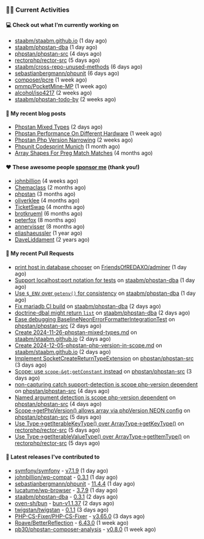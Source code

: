 ### 👨‍💻 Current Activities


#### 💻 Check out what I'm currently working on

- [staabm/staabm.github.io](https://github.com/staabm/staabm.github.io) (1 day ago)
- [staabm/phpstan-dba](https://github.com/staabm/phpstan-dba) (1 day ago)
- [phpstan/phpstan-src](https://github.com/phpstan/phpstan-src) (4 days ago)
- [rectorphp/rector-src](https://github.com/rectorphp/rector-src) (5 days ago)
- [staabm/cross-repo-unused-methods](https://github.com/staabm/cross-repo-unused-methods) (6 days ago)
- [sebastianbergmann/phpunit](https://github.com/sebastianbergmann/phpunit) (6 days ago)
- [composer/pcre](https://github.com/composer/pcre) (1 week ago)
- [pmmp/PocketMine-MP](https://github.com/pmmp/PocketMine-MP) (1 week ago)
- [alcohol/iso4217](https://github.com/alcohol/iso4217) (2 weeks ago)
- [staabm/phpstan-todo-by](https://github.com/staabm/phpstan-todo-by) (2 weeks ago)


#### 📜 My recent blog posts

- [Phpstan Mixed Types](https://staabm.github.io/2024/11/26/phpstan-mixed-types.html) (2 days ago)
- [Phpstan Performance On Different Hardware](https://staabm.github.io/2024/11/17/phpstan-performance-on-different-hardware.html) (1 week ago)
- [Phpstan Php Version Narrowing](https://staabm.github.io/2024/11/14/phpstan-php-version-narrowing.html) (2 weeks ago)
- [Phpunit Codesprint Munich](https://staabm.github.io/2024/10/19/phpunit-codesprint-munich.html) (1 month ago)
- [Array Shapes For Preg Match Matches](https://staabm.github.io/2024/07/05/array-shapes-for-preg-match-matches.html) (4 months ago)


#### ❤️ These awesome people [sponsor me](https://github.com/sponsors/staabm) (thank you!)

- [johnbillion](https://github.com/johnbillion) (4 weeks ago)
- [Chemaclass](https://github.com/Chemaclass) (2 months ago)
- [phpstan](https://github.com/phpstan) (3 months ago)
- [oliverklee](https://github.com/oliverklee) (4 months ago)
- [TicketSwap](https://github.com/TicketSwap) (4 months ago)
- [brotkrueml](https://github.com/brotkrueml) (6 months ago)
- [peterfox](https://github.com/peterfox) (8 months ago)
- [annervisser](https://github.com/annervisser) (8 months ago)
- [eliashaeussler](https://github.com/eliashaeussler) (1 year ago)
- [DaveLiddament](https://github.com/DaveLiddament) (2 years ago)


#### 🔨 My recent Pull Requests

- [print host in database chooser](https://github.com/FriendsOfREDAXO/adminer/pull/52) on [FriendsOfREDAXO/adminer](https://github.com/FriendsOfREDAXO/adminer) (1 day ago)
- [Support localhost:port notation for tests](https://github.com/staabm/phpstan-dba/pull/723) on [staabm/phpstan-dba](https://github.com/staabm/phpstan-dba) (1 day ago)
- [Use `$_ENV` over `getenv()` for consistency](https://github.com/staabm/phpstan-dba/pull/722) on [staabm/phpstan-dba](https://github.com/staabm/phpstan-dba) (1 day ago)
- [Fix mariadb CI build](https://github.com/staabm/phpstan-dba/pull/721) on [staabm/phpstan-dba](https://github.com/staabm/phpstan-dba) (2 days ago)
- [doctrine-dbal might return `list`](https://github.com/staabm/phpstan-dba/pull/720) on [staabm/phpstan-dba](https://github.com/staabm/phpstan-dba) (2 days ago)
- [Ease debugging BaselineNeonErrorFormatterIntegrationTest](https://github.com/phpstan/phpstan-src/pull/3672) on [phpstan/phpstan-src](https://github.com/phpstan/phpstan-src) (2 days ago)
- [Create 2024-11-26-phpstan-mixed-types.md](https://github.com/staabm/staabm.github.io/pull/123) on [staabm/staabm.github.io](https://github.com/staabm/staabm.github.io) (2 days ago)
- [Create 2024-12-05-phpstan-php-version-in-scope.md](https://github.com/staabm/staabm.github.io/pull/122) on [staabm/staabm.github.io](https://github.com/staabm/staabm.github.io) (2 days ago)
- [Implement SocketCreateReturnTypeExtension](https://github.com/phpstan/phpstan-src/pull/3667) on [phpstan/phpstan-src](https://github.com/phpstan/phpstan-src) (3 days ago)
- [Scope: use `scope-&gt;getConstant` instead](https://github.com/phpstan/phpstan-src/pull/3666) on [phpstan/phpstan-src](https://github.com/phpstan/phpstan-src) (3 days ago)
- [non-capturing catch support-detection is scope php-version dependent](https://github.com/phpstan/phpstan-src/pull/3663) on [phpstan/phpstan-src](https://github.com/phpstan/phpstan-src) (4 days ago)
- [Named argument detection is scope php-version dependent](https://github.com/phpstan/phpstan-src/pull/3662) on [phpstan/phpstan-src](https://github.com/phpstan/phpstan-src) (4 days ago)
- [Scope-&gt;getPhpVersion() allows array via phpVersion NEON config](https://github.com/phpstan/phpstan-src/pull/3659) on [phpstan/phpstan-src](https://github.com/phpstan/phpstan-src) (5 days ago)
- [Use Type-&gt;getIterableKeyType() over ArrayType-&gt;getKeyType()](https://github.com/rectorphp/rector-src/pull/6480) on [rectorphp/rector-src](https://github.com/rectorphp/rector-src) (5 days ago)
- [Use Type-&gt;getIterableValueType() over ArrayType-&gt;getItemType()](https://github.com/rectorphp/rector-src/pull/6479) on [rectorphp/rector-src](https://github.com/rectorphp/rector-src) (5 days ago)


#### 🔭 Latest releases I've contributed to

- [symfony/symfony](https://github.com/symfony/symfony) - [v7.1.9](https://github.com/symfony/symfony/releases/tag/v7.1.9) (1 day ago)
- [johnbillion/wp-compat](https://github.com/johnbillion/wp-compat) - [0.3.1](https://github.com/johnbillion/wp-compat/releases/tag/0.3.1) (1 day ago)
- [sebastianbergmann/phpunit](https://github.com/sebastianbergmann/phpunit) - [11.4.4](https://github.com/sebastianbergmann/phpunit/releases/tag/11.4.4) (1 day ago)
- [lucatume/wp-browser](https://github.com/lucatume/wp-browser) - [3.7.9](https://github.com/lucatume/wp-browser/releases/tag/3.7.9) (1 day ago)
- [staabm/phpstan-dba](https://github.com/staabm/phpstan-dba) - [0.3.1](https://github.com/staabm/phpstan-dba/releases/tag/0.3.1) (2 days ago)
- [oven-sh/bun](https://github.com/oven-sh/bun) - [bun-v1.1.37](https://github.com/oven-sh/bun/releases/tag/bun-v1.1.37) (2 days ago)
- [twigstan/twigstan](https://github.com/twigstan/twigstan) - [0.1.1](https://github.com/twigstan/twigstan/releases/tag/0.1.1) (3 days ago)
- [PHP-CS-Fixer/PHP-CS-Fixer](https://github.com/PHP-CS-Fixer/PHP-CS-Fixer) - [v3.65.0](https://github.com/PHP-CS-Fixer/PHP-CS-Fixer/releases/tag/v3.65.0) (3 days ago)
- [Roave/BetterReflection](https://github.com/Roave/BetterReflection) - [6.43.0](https://github.com/Roave/BetterReflection/releases/tag/6.43.0) (1 week ago)
- [pb30/phpstan-composer-analysis](https://github.com/pb30/phpstan-composer-analysis) - [v0.8.0](https://github.com/pb30/phpstan-composer-analysis/releases/tag/v0.8.0) (1 week ago)

